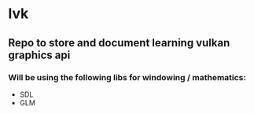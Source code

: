 # lvk

## Repo to store and document learning vulkan graphics api

### Will be using the following libs for windowing / mathematics:
- SDL
- GLM
